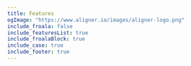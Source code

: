 ```yaml
---
title: Features
ogImage: "https://www.aligner.io/images/aligner-logo.png"
include_froala: false
include_featuresList: true
include_froalaBlock: true
include_case: true
include_footer: true
---
```

